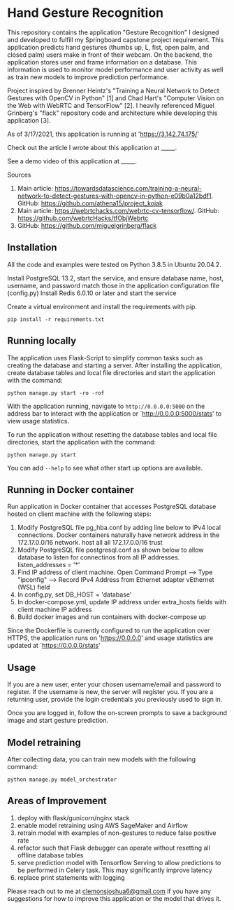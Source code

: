 # Hand Gesture Recognition

This repository contains the application "Gesture Recognition" I designed and developed to fulfill my Springboard capstone project requirement. This application predicts hand gestures (thumbs up, L, fist, open palm, and closed palm) users make in front of their webcam. On the backend, the application stores user and frame information on a database. This information is used to monitor model performance and user activity as well as train new models to improve prediction performance. 

Project inspired by Brenner Heintz's "Training a Neural Network to Detect Gestures with OpenCV in Python" [1] and Chad Hart's "Computer Vision on the Web with WebRTC and TensorFlow" [2].
I heavily referenced Miguel Grinberg's "flack" repository code and architecture while developing this application [3].

As of 3/17/2021, this application is running at 'https://3.142.74.175/'

Check out the article I wrote about this application at _____. 

See a demo video of this application at _____.

Sources
1. Main article: https://towardsdatascience.com/training-a-neural-network-to-detect-gestures-with-opencv-in-python-e09b0a12bdf1. GitHub: https://github.com/athena15/project_kojak
2. Main article: https://webrtchacks.com/webrtc-cv-tensorflow/. GitHub: https://github.com/webrtcHacks/tfObjWebrtc
3. GitHub: https://github.com/miguelgrinberg/flack

## Installation

All the code and examples were tested on Python 3.8.5 in Ubuntu 20.04.2.

Install PostgreSQL 13.2, start the service, and ensure database name, host, username, and password match those in the application configuration file (config.py)
Install Redis 6.0.10 or later and start the service 

Create a virtual environment and install the requirements with pip.

    pip install -r requirements.txt

## Running locally

The application uses Flask-Script to simplify common tasks such as creating the database and starting a server. After installing the application, 
create database tables and local file directories and start the application with the command:

    python manage.py start -ro -rof

With the application running, navigate to `http://0.0.0.0:5000` on the address bar to interact with the application or `http://0.0.0.0:5000/stats' to view usage statistics. 

To run the application without resetting the database tables and local file directories, start the application with the command:

    python manage.py start

You can add `--help` to see what other start up options are available.

## Running in Docker container

Run application in Docker container that accesses PostgreSQL database hosted on client machine with the following steps:

1. Modify PostgreSQL file pg_hba.conf by adding line below to IPv4 local connections. Docker containers naturally have network address in the 172.17.0.0/16 network. 
    host    all             all             172.17.0.0/16           trust
2. Modify PostgreSQL file postgresql.conf as shown below to allow database to listen for connectinos from all IP addresses.
    listen_addresses = '*'
3. Find IP address of client machine.
    Open Command Prompt --> Type "ipconfig" --> Record IPv4 Address from Ethernet adapter vEthernet (WSL) field
4. In config.py, set DB_HOST = 'database'
5. In docker-compose.yml, update IP address under extra_hosts fields with client machine IP address  
6. Build docker images and run containers with docker-compose up

Since the Dockerfile is currently configured to run the application over HTTPS, the application runs on 'https://0.0.0.0' and usage statistics are updated at `https://0.0.0.0/stats'

##  Usage

If you are a new user, enter your chosen username/email and password to register. If the username is new, the server will register you. If you are a returning user, provide the login credentials you previously used to sign in.

Once you are logged in, follow the on-screen prompts to save a background image and start gesture prediction. 

## Model retraining

After collecting data, you can train new models with the following command: 

    python manage.py model_orchestrator

## Areas of Improvement
1. deploy with flask/gunicorn/nginx stack
2. enable model retraining using AWS SageMaker and Airflow
3. retrain model with examples of non-gestures to reduce false positive rate 
4. refactor such that Flask debugger can operate without resetting all offline database tables
5. serve prediction model with Tensorflow Serving to allow predictions to be performed in Celery task. This may significantly improve latency 
6. replace print statements with logging

Please reach out to me at clemonsjoshua6@gmail.com if you have any suggestions for how to improve this application or the model that drives it.